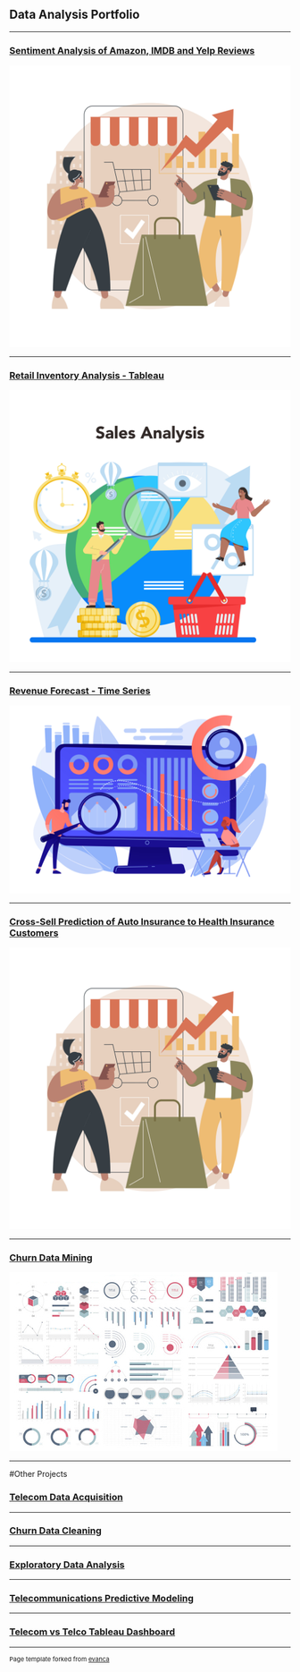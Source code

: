 ## Data Analysis Portfolio


---
### [Sentiment Analysis of Amazon, IMDB and Yelp Reviews](https://github.com/zibba101/SentimentAnalysis_NN_NLP)

<img src="images/Sandy_Bus-41_Single-04.jpg?raw=true"/>

---

### [Retail Inventory Analysis - Tableau](shorturl.at/iswK2)

<img src="images/contextualad_4.jpg?raw=true"/>

---

### [Revenue Forecast - Time Series](https://github.com/zibba101/Revenue_Forecast_TimeSeries)

<img src="images/20945567.jpg?raw=true"/>

---

### [Cross-Sell Prediction of Auto Insurance to Health Insurance Customers](https://github.com/zibba101/Cross-Sell-Prediction-Health-Auto-Insurance)

<img src="images/Sandy_Bus-41_Single-04.jpg?raw=true"/>

---
### [Churn Data Mining](https://github.com/zibba101/Churn_Data_Mining)

<img src="images/dummy_thumbnail.jpg?raw=true"/>

---

#Other Projects

### [Telecom Data Acquisition](https://github.com/zibba101/Data_Acquisition)


---
### [Churn Data Cleaning](https://github.com/zibba101/Churn_Data_Cleaning)


---
### [Exploratory Data Analysis](https://github.com/zibba101/Churn_Exploratory_Analysis)


---
### [Telecommunications Predictive Modeling](https://github.com/zibba101/Telecom_Predictive_Modeling)


---

### [Telecom vs Telco Tableau Dashboard](https://public.tableau.com/app/profile/andraine.wallace/viz/D210Book2/Analysis)


---
<p style="font-size:11px">Page template forked from <a href="https://github.com/evanca/quick-portfolio">evanca</a></p>
<!-- Remove above link if you don't want to attibute -->
